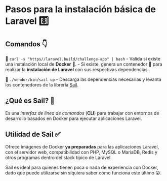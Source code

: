 # Pasos para la instalación básica de Laravel :eight:

## Comandos :point_down:

 :pushpin: `curl -s "https//laravel.build/challenge-app" | bash`
	 - Valida si existe una instalación local de **Docker** :whale:.
	 - Si existe, genera un contenedor :ship: para realizar la **instalación de Laravel** con sus respectivas dependencias.
	 
:pushpin: `./vendor/bin/sail up`
	 - Descarga las dependencias necesarias y levanta los contenedores de la librería [Sail](https://laravel.com/docs/8.x/sail).
## ¿Qué es Sail? :thinking:
Es una *interfaz de línea de comandos* (**CLI**) para trabajar con entornos de desarrollo basados en Docker para ejecutar aplicaciones Laravel.

## Utilidad de Sail :white_check_mark:

Ofrece imágenes de Docker **ya preparadas** para las aplicaciones Laravel, con el servidor web, compatibilidad con PHP, MySQL o MariaDB, Redis y otros programas dentro del stack típico de Laravel.

Sail es ideal para quienes tienen poca o nada de experiencia con Docker, dado que puede utilizarse sin siquiera saber cómo funciona este último :astonished:.